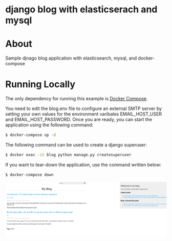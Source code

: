 # django blog with elasticserach and mysql

# About

Sample djnago blog application with elasticsearch, mysql, and docker-compose

# Running Locally
The only dependency for running this example is [Docker Compose][docker].

[docker]: https://docs.docker.com/compose/install/

You need to edit the blog.env file to configure an external SMTP server by setting your own values for the environment varibales EMAIL_HOST_USER and EMAIL_HOST_PASSWORD. Once you are ready, you can start the application using the following command:

```sh
$ docker-compose up -d
```
The following command can be used to create a django superuser:

```sh
$ docker exec -it blog python manage.py createsuperuser
```

If you want to tear-down the application, use the command written below:

```sh
$ docker-compose down
```

![Screenshot](django-blog.png)


